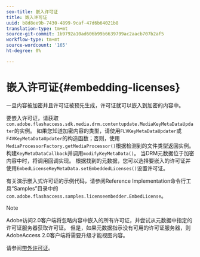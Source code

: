 ```yaml
---
seo-title: 嵌入许可证
title: 嵌入许可证
uuid: b8d8ee9b-7430-4899-9caf-47d6b64021b8
translation-type: tm+mt
source-git-commit: 1b9792a10ad606b99b6639799ac2aacb707b2af5
workflow-type: tm+mt
source-wordcount: '165'
ht-degree: 0%

---
```



# 嵌入许可证{#embedding-licenses}

一旦内容被加密并且许可证被预先生成，许可证就可以嵌入到加密的内容中。

要嵌入许可证，请获取`com.adobe.flashaccess.sdk.media.drm.contentupdate.MediaKeyMetaDataUpdater`的实例。 如果您知道加密内容的类型，请使用`FLVKeyMetaDataUpdater`或`F4VKeyMetaDataUpdater`的构造函数；否则，使用`MediaProcessorFactory.getMediaProcessor()`根据检测到的文件类型返回实例。 构建`KeyMetaDataCallback`并调用`modifyKeyMetaData()`。 当DRM元数据位于加密内容中时，将调用回调实现。 根据找到的元数据，您可以选择要嵌入的许可证并使用`EmbedLicenseKeyMetaData.setEmbeddedLicenses()`设置许可证。

有关演示嵌入式许可证的示例代码，请参阅Reference Implementation命令行工具“Samples”目录中的`com.adobe.flashaccess.samples.licenseembedder.EmbedLicense`。

>[!NOTE]
>
>Adobe访问2.0客户端将忽略内容中嵌入的所有许可证，并尝试从元数据中指定的许可证服务器获取许可证。 但是，如果元数据指示没有可用的许可证服务器，则AdobeAccess 2.0客户端将需要升级才能视图内容。

请参阅[带外许可证](../../aaxs-protecting-content/content-introduction/packaging-options/content-out-of-band-licenses.md)。

